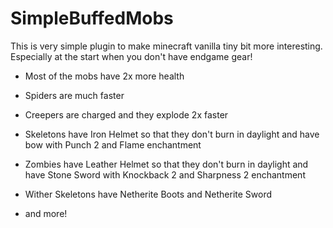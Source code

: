 # SimpleBuffedMobs
This is very simple plugin to make minecraft vanilla tiny bit more interesting. Especially at the start when you don't have endgame gear!

 

- Most of the mobs have 2x more health

- Spiders are much faster

- Creepers are charged and they explode 2x faster

- Skeletons have Iron Helmet so that they don't burn in daylight and have bow with Punch 2 and Flame enchantment

- Zombies have Leather Helmet so that they don't burn in daylight and have Stone Sword with Knockback 2 and Sharpness 2 enchantment

- Wither Skeletons have Netherite Boots and Netherite Sword

- and more!
